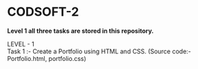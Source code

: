 # CODSOFT-2
<b>Level 1 all three tasks are stored in this repository.<br></b>
<p>LEVEL - 1<br>
Task 1 :- Create a Portfolio using HTML and CSS. (Source code:- Portfolio.html, portfolio.css)<br>
